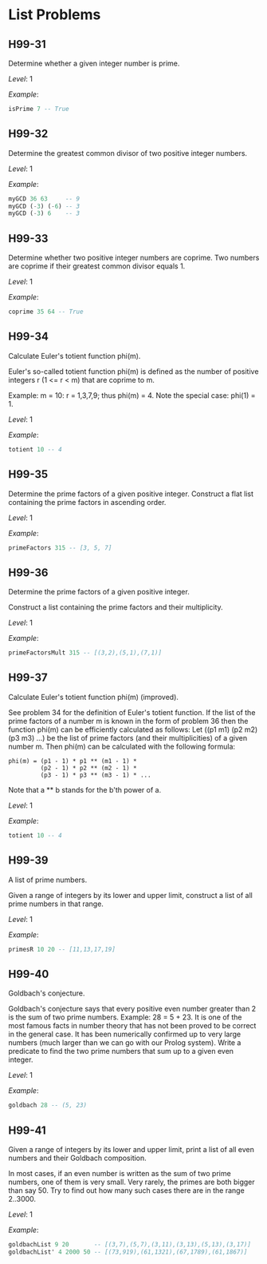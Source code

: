 # List Problems

## H99-31

Determine whether a given integer number is prime.

_Level_: 1

_Example_:

```haskell
isPrime 7 -- True
```

## H99-32

Determine the greatest common divisor of two positive integer numbers.

_Level_: 1

_Example_:

```haskell
myGCD 36 63     -- 9
myGCD (-3) (-6) -- 3
myGCD (-3) 6    -- 3
```

## H99-33

Determine whether two positive integer numbers are coprime. Two numbers are coprime if their greatest common divisor equals 1.

_Level_: 1

_Example_:

```haskell
coprime 35 64 -- True
```

## H99-34

Calculate Euler's totient function phi(m).

Euler's so-called totient function phi(m) is defined as the number of positive integers r (1 <= r < m) that are coprime to m.

Example: m = 10: r = 1,3,7,9; thus phi(m) = 4. Note the special case: phi(1) = 1.

_Level_: 1

_Example_:

```haskell
totient 10 -- 4
```

## H99-35

Determine the prime factors of a given positive integer. Construct a flat list containing the prime factors in ascending order.

_Level_: 1

_Example_:

```haskell
primeFactors 315 -- [3, 5, 7]
```

## H99-36

Determine the prime factors of a given positive integer.

Construct a list containing the prime factors and their multiplicity.

_Level_: 1

_Example_:

```haskell
primeFactorsMult 315 -- [(3,2),(5,1),(7,1)]
```

## H99-37

Calculate Euler's totient function phi(m) (improved).

See problem 34 for the definition of Euler's totient function. If the list of the prime factors of a number m is known in the form of problem 36 then the function phi(m) can be efficiently calculated as follows: Let ((p1 m1) (p2 m2) (p3 m3) ...) be the list of prime factors (and their multiplicities) of a given number m. Then phi(m) can be calculated with the following formula:

```
phi(m) = (p1 - 1) * p1 ** (m1 - 1) *
         (p2 - 1) * p2 ** (m2 - 1) *
         (p3 - 1) * p3 ** (m3 - 1) * ...
```

Note that a ** b stands for the b'th power of a.

_Level_: 1

_Example_:

```haskell
totient 10 -- 4
```

## H99-39

A list of prime numbers.

Given a range of integers by its lower and upper limit, construct a list of all prime numbers in that range.

_Level_: 1

_Example_:

```haskell
primesR 10 20 -- [11,13,17,19]
```

## H99-40

Goldbach's conjecture.

Goldbach's conjecture says that every positive even number greater than 2 is the sum of two prime numbers. Example: 28 = 5 + 23. It is one of the most famous facts in number theory that has not been proved to be correct in the general case. It has been numerically confirmed up to very large numbers (much larger than we can go with our Prolog system). Write a predicate to find the two prime numbers that sum up to a given even integer.

_Level_: 1

_Example_:

```haskell
goldbach 28 -- (5, 23)
```

## H99-41

Given a range of integers by its lower and upper limit, print a list of all even numbers and their Goldbach composition.

In most cases, if an even number is written as the sum of two prime numbers, one of them is very small. Very rarely, the primes are both bigger than say 50. Try to find out how many such cases there are in the range 2..3000.

_Level_: 1

_Example_:

```haskell
goldbachList 9 20       -- [(3,7),(5,7),(3,11),(3,13),(5,13),(3,17)]
goldbachList' 4 2000 50 -- [(73,919),(61,1321),(67,1789),(61,1867)]
```
